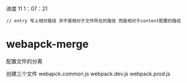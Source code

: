 进度 11 1：07：21

    // entry 写上相对路径 并不是相对于文件所在的路径 而是相对于context配置的路径

# webapck-merge

配置文件的分离

创建三个文件
webapck.common.js
webpack.dev.js
webpack.prod.js
